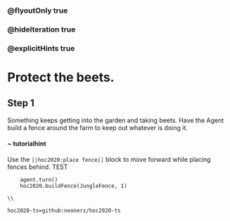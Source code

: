 ### @flyoutOnly true
### @hideIteration true
### @explicitHints true

# Protect the beets.

## Step 1
Something keeps getting into the garden and taking beets. Have the Agent build a fence around the farm to keep out whatever is doing it.

#### ~ tutorialhint 
Use the ``||hoc2020:place fence||`` block to move forward while placing fences behind. TEST

```ghost
    agent.turn()
    hoc2020.buildFence(JungleFence, 1)
```
```template
\\
```
```package
hoc2020-ts=github:neonerz/hoc2020-ts
```